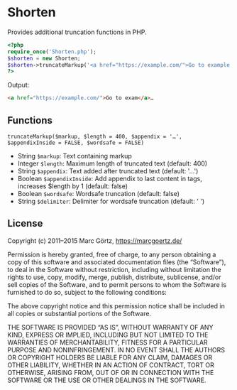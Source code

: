 # Shorten

Provides additional truncation functions in PHP.

```php
<?php
require_once('Shorten.php');
$shorten = new Shorten;
$shorten->truncateMarkup('<a href="https://example.com/">Go to example site</a>', 10);
?>
```

Output:

```html
<a href="https://example.com/">Go to exam</a>…
```

## Functions

	truncateMarkup($markup, $length = 400, $appendix = '…', $appendixInside = FALSE, $wordsafe = FALSE)

 * String `$markup`: Text containing markup
 * Integer `$length`: Maximum length of truncated text (default: 400)
 * String `$appendix`: Text added after truncated text (default: '…')
 * Boolean `$appendixInside`: Add appendix to last content in tags, increases $length by 1 (default: false)
 * Boolean `$wordsafe`: Wordsafe truncation (default: false)
 * String `$delimiter`: Delimiter for wordsafe truncation (default: ' ')

## License

Copyright (c) 2011–2015 Marc Görtz, https://marcgoertz.de/

Permission is hereby granted, free of charge, to any person obtaining a copy of this software and associated documentation files (the “Software”), to deal in the Software without restriction, including without limitation the rights to use, copy, modify, merge, publish, distribute, sublicense, and/or sell copies of the Software, and to permit persons to whom the Software is furnished to do so, subject to the following conditions:

The above copyright notice and this permission notice shall be included in all copies or substantial portions of the Software.

THE SOFTWARE IS PROVIDED “AS IS”, WITHOUT WARRANTY OF ANY KIND, EXPRESS OR IMPLIED, INCLUDING BUT NOT LIMITED TO THE WARRANTIES OF MERCHANTABILITY, FITNESS FOR A PARTICULAR PURPOSE AND NONINFRINGEMENT. IN NO EVENT SHALL THE AUTHORS OR COPYRIGHT HOLDERS BE LIABLE FOR ANY CLAIM, DAMAGES OR OTHER LIABILITY, WHETHER IN AN ACTION OF CONTRACT, TORT OR OTHERWISE, ARISING FROM, OUT OF OR IN CONNECTION WITH THE SOFTWARE OR THE USE OR OTHER DEALINGS IN THE SOFTWARE.
